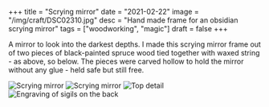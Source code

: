 +++
title = "Scrying mirror"
date = "2021-02-22"
image = "/img/craft/DSC02310.jpg"
desc = "Hand made frame for an obsidian scrying mirror"
tags = ["woodworking", "magic"]
draft = false
+++

A mirror to look into the darkest depths. I made this scrying mirror frame out of two pieces of black-painted spruce wood tied together with waxed string - as above, so below. The pieces were carved hollow to hold the mirror without any glue - held safe but still free.

![Scrying mirror](/img/craft/DSC02308.jpg)
![Scrying mirror](/img/craft/DSC02310.jpg)
![Top detail](/img/craft/DSC02311.jpg)
![Engraving of sigils on the back](/img/craft/DSC02312.jpg)
